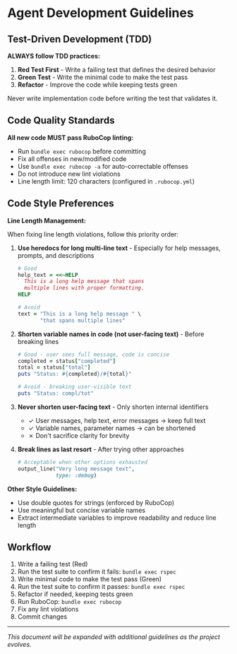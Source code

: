 # Agent Development Guidelines

## Test-Driven Development (TDD)

**ALWAYS follow TDD practices:**

1. **Red Test First** - Write a failing test that defines the desired behavior
2. **Green Test** - Write the minimal code to make the test pass
3. **Refactor** - Improve the code while keeping tests green

Never write implementation code before writing the test that validates it.

## Code Quality Standards

**All new code MUST pass RuboCop linting:**

- Run `bundle exec rubocop` before committing
- Fix all offenses in new/modified code
- Use `bundle exec rubocop -a` for auto-correctable offenses
- Do not introduce new lint violations
- Line length limit: 120 characters (configured in `.rubocop.yml`)

## Code Style Preferences

**Line Length Management:**

When fixing line length violations, follow this priority order:

1. **Use heredocs for long multi-line text** - Especially for help messages, prompts, and descriptions
   ```ruby
   # Good
   help_text = <<~HELP
     This is a long help message that spans
     multiple lines with proper formatting.
   HELP

   # Avoid
   text = "This is a long help message " \
          "that spans multiple lines"
   ```

2. **Shorten variable names in code (not user-facing text)** - Before breaking lines
   ```ruby
   # Good - user sees full message, code is concise
   completed = status["completed"]
   total = status["total"]
   puts "Status: #{completed}/#{total}"

   # Avoid - breaking user-visible text
   puts "Status: compl/tot"
   ```

3. **Never shorten user-facing text** - Only shorten internal identifiers
   - ✓ User messages, help text, error messages → keep full text
   - ✓ Variable names, parameter names → can be shortened
   - ✗ Don't sacrifice clarity for brevity

4. **Break lines as last resort** - After trying other approaches
   ```ruby
   # Acceptable when other options exhausted
   output_line("Very long message text",
               type: :debug)
   ```

**Other Style Guidelines:**

- Use double quotes for strings (enforced by RuboCop)
- Use meaningful but concise variable names
- Extract intermediate variables to improve readability and reduce line length

## Workflow

1. Write a failing test (Red)
2. Run the test suite to confirm it fails: `bundle exec rspec`
3. Write minimal code to make the test pass (Green)
4. Run the test suite to confirm it passes: `bundle exec rspec`
5. Refactor if needed, keeping tests green
6. Run RuboCop: `bundle exec rubocop`
7. Fix any lint violations
8. Commit changes

---

*This document will be expanded with additional guidelines as the project evolves.*
